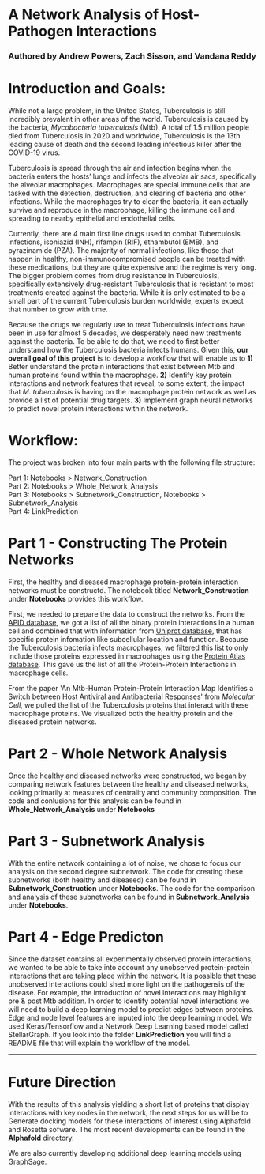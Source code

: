 # **A Network Analysis of Host-Pathogen Interactions**
### Authored by Andrew Powers, Zach Sisson, and Vandana Reddy

# Introduction and Goals:
While not a large problem, in the United States, Tuberculosis is still incredibly prevalent in other areas of the world. Tuberculosis is caused by the bacteria, *Mycobacteria tuberculosis* (Mtb). A total of 1.5 million people died from Tuberculosis in 2020 and worldwide, Tuberculosis is the 13th leading cause of death and the second leading infectious killer after the COVID-19 virus. 

Tuberculosis is spread through the air and infection begins when the bacteria enters the hosts’ lungs and infects the alveolar air sacs, specifically the alveolar macrophages. Macrophages are special immune cells that are tasked with the detection, destruction, and clearing of bacteria and other infections. While the macrophages try to clear the bacteria, it can actually survive and reproduce in the macrophage, killing the immune cell and spreading to nearby epithelial and endothelial cells. 

Currently, there are 4 main first line drugs used to combat Tuberculosis infections, isoniazid (INH), rifampin (RIF), ethambutol (EMB), and pyrazinamide (PZA). The majority of normal infections, like those that happen in healthy, non-immunocompromised people can be treated with these medications, but they are quite expensive and the regime is very long. The bigger problem comes from drug resistance in Tuberculosis, specifically extensively drug-resistant Tuberculosis that is resistant to most treatments created against the bacteria. While it is only estimated to be a small part of the current Tuberculosis burden worldwide, experts expect that number to grow with time. 

Because the drugs we regularly use to treat Tuberculosis infections have been in use for almost 5 decades, we desperately need new treatments against the bacteria. To be able to do that, we need to first better understand how the Tuberculosis bacteria infects humans. Given this, **our overall goal of this project** is to develop a workflow that will enable us to 
**1)** Better understand the protein interactions that exist between Mtb and human proteins found within the macrophage. 
**2)** Identify key protein interactions and network features that reveal, to some extent, the impact that *M. tuberculosis* is having on the macrophage protein network as well as provide a list of potential drug targets.
**3)** Implement graph neural networks to predict novel protein interactions within the network.

# Workflow:
The project was broken into four main parts with the following file structure:

Part 1: Notebooks > Network_Construction <br />
Part 2: Notebooks > Whole_Network_Analysis <br />
Part 3: Notebooks > Subnetwork_Construction, Notebooks > Subnetwork_Analysis <br />
Part 4: LinkPrediction <br />

# **Part 1 - Constructing The Protein Networks**
First, the healthy and diseased macrophage protein-protein interaction networks must be constructd. The notebook titled **Network_Construction** under **Notebooks** provides this workflow.

First, we needed to prepare the data to construct the networks. From the [APID database](http://cicblade.dep.usal.es:8080/APID/init.action), we got a list of all the binary protein interactions in a human cell and combined that with information from [Uniprot database](https://www.uniprot.org/uniprot/?query=proteome:UP000005640), that has specific protein infomation like subcellular location and function. Because the Tuberculosis bacteria infects macrophages, we filtered this list to only include those proteins expressed in macrophages using the [Protein Atlas database](https://www.proteinatlas.org/humanproteome/single+cell+type/blood+%26+immune+cells#macrophages). This gave us the list of all the Protein-Protein Interactions in macrophage cells. 

From the paper 'An Mtb-Human Protein-Protein Interaction Map Identifies a Switch between Host Antiviral and Antibacterial Responses' from *Molecular Cell*, we pulled the list of the Tuberculosis proteins that interact with these macrophage proteins. We visualized both the healthy protein and the diseased protein networks. 

# **Part 2 - Whole Network Analysis**
Once the healthy and diseased networks were constructed, we began by comparing network features between the healthy and diseased networks, looking primarily at measures of centrality and community composition. The code and conlusions for this analysis can be found in **Whole_Network_Analysis** under **Notebooks**

# **Part 3 - Subnetwork Analysis**
With the entire network containing a lot of noise, we chose to focus our analysis on the second degree subnetwork. The code for creating these subnetworks (both healthy and diseased) can be found in **Subnetwork_Construction** under **Notebooks**. The code for the comparison and analysis of these subnetworks can be found in **Subnetwork_Analysis** under **Notebooks**.

# **Part 4 - Edge Predicton**
Since the dataset contains all experimentally observed protein interactions, we wanted to be able to take into account any unobserved protein-protein interactions that are taking place within the network. It is possible that these unobserved interactions could shed more light on the pathogensis of the disease. For example, the introduction of novel interactions may highlight pre & post Mtb addition. In order to identify potential novel interactions we will need to build a deep learning model to predict edges between proteins. Edge and node level features are inputed into the deep learning model. We used Keras/Tensorflow and a Network Deep Learning based model called StellarGraph. If you look into the folder **LinkPrediction** you will find a README file that will explain the workflow of the model.
____________________________________________________________________________________
# **Future Direction**
With the results of this analysis yielding a short list of proteins that display interactions with key nodes in the network, the next steps for us will be to Generate docking models for these interactions of interest using Alphafold and Rosetta sofware. The most recent developments can be found in the **Alphafold** directory. 

We are also currently developing additional deep learning models using GraphSage.
